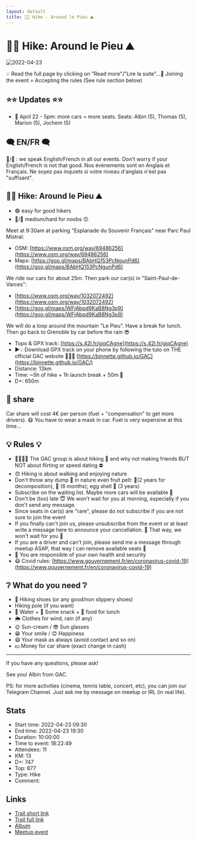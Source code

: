 ```yaml
---
layout: default
title: 🥾🔴 Hike - Around le Pieu ⛰
---
```


# 🥾🔴 Hike: Around le Pieu ⛰

![2022-04-23](../img/orig/2022-04-23.jpg)

💡 Read the full page by clicking on "Read more"/"Lire la suite"...💜
Joining the event = Accepting the rules (See rule section below)

##  ⭐⭐ Updates ⭐⭐ 

* 📅 April 22 - 5pm: more cars = more seats. Seats: Albin (5), Thomas (5), Marion (5), Jochem (5)

##  🗨️ EN/FR 🗨️ 
🦅/🐓 : we speak English/French in all our events. Don't worry if your English/French is not that good. Nos évènements sont en Anglais et Français. Ne soyez pas inquiets si votre niveau d'anglais n'est pas "suffisant".

##  🥾🔴 Hike: Around le Pieu ⛰ 

* 🟢 easy for good hikers
* 🔵/🔴 medium/hard for noobs 🙃

Meet at 9:30am at parking "Esplanade du Souvenir Français" near Parc Paul Mistral:

* OSM: [https://www.osm.org/way/69486256](https://www.osm.org/way/69486256)
* Maps: [https://goo.gl/maps/BAbHQ153PcNgunPd6](https://goo.gl/maps/BAbHQ153PcNgunPd6)

We ride our cars for about 25m. Then park our car(s) in "Saint-Paul-de-Varces":

* [https://www.osm.org/way/1032072492](https://www.osm.org/way/1032072492)
* [https://goo.gl/maps/WFjAbpd9KaB8Ng3p9](https://goo.gl/maps/WFjAbpd9KaB8Ng3p9)

We will do a loop around the mountain "Le Pieu". Have a break for lunch. Then go back to Grenoble by car before the rain 😎

* Topo & GPX track: [https://s.42l.fr/giqCAgne](https://s.42l.fr/giqCAgne)
* ▶💡 Download GPX track on your phone by following the tuto on THE official GAC website 🤩😅🤣 [https://binnette.github.io/GAC](https://binnette.github.io/GAC/)
* Distance: 13km
* Time: \~5h of hike + 1h launch break + 50m 🚗
* D+: 650m

##  🚗 share 
Car share will cost 4€ per person (fuel + "compensation" to get more drivers). 😷 You have to wear a mask in car. Fuel is very expensive at this time...

##  💡 Rules 💡 

* 🚶‍♀️🚶‍♂️ The GAC group is about hiking 🥾 and why not making friends BUT NOT about flirting or speed dating ⛔
* 😍 Hiking is about walking and enjoying nature
* Don't throw any dump 🚮 in nature even fruit pelt: 🍌(2 years for decomposition), 🍊 (6 months); egg shell 🥚 (3 years)
* Subscribe on the waiting list. Maybe more cars will be available 🚗
* Don't be (too) late 😇 We won't wait for you at morning, especially if you don't send any message.
* Since seats in car(s) are "rare", please do not subscribe if you are not sure to join the event
* If you finally can't join us, please unsubscribe from the event or at least write a message here to announce your cancellation. 💜 That way, we won't wait for you 💜
* If you are a driver and can't join, please send me a message through meetup ASAP, that way I can remove available seats 🚗
* 💟 You are responsible of your own health and security
* 😷 Covid rules: [https://www.gouvernement.fr/en/coronavirus-covid-19](https://www.gouvernement.fr/en/coronavirus-covid-19)

##  ❔ What do you need ❔ 

* 🥾 Hiking shoes (or any good/non slippery shoes)
* Hiking pole (if you want)
* 🧃 Water + 🍫 Some snack + 🥗 food for lunch
* 🌦 Clothes for wind, rain (if any)
* 🌞 Sun-cream / 😎 Sun glasses
* 😁 Your smile / 😊 Happiness
* 😷 Your mask as always (avoid contact and so on)
* 💵 Money for car share (exact change in cash)

***

If you have any questions, please ask!

See you! Albin from GAC.

PS: for more activities (cinema, tennis table, concert, etc), you can join our Telegram Channel. Just ask me by message on meetup or IRL (in real life).

## Stats

- Start time: 2022-04-23 09:30
- End time: 2022-04-23 19:30
- Duration: 10:00:00
- Time to event: 18:22:49
- Attendees: 11
- KM: 13
- D+: 747
- Top: 877
- Type: Hike
- Comment: 

## Links

- [Trail short link](https://s.42l.fr/giqCAgne)
- [Trail full link]()
- [Album](https://binnette.github.io/GacImg2022/2022-04-23-🥾🔴-Hike-Around-le-Pieu-⛰.html)
- [Meetup event](https://www.meetup.com/grenoble-adventure-club-english-french/events/285437479/)
